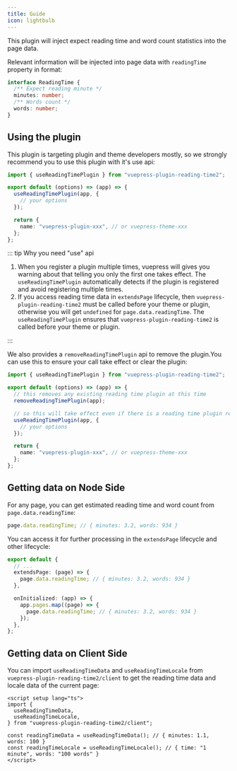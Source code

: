 ```yaml
---
title: Guide
icon: lightbulb
---
```


This plugin will inject expect reading time and word count statistics into the page data.

Relevant information will be injected into page data with `readingTime` property in format:

```ts
interface ReadingTime {
  /** Expect reading minute */
  minutes: number;
  /** Words count */
  words: number;
}
```

<!-- more -->

## Using the plugin

This plugin is targeting plugin and theme developers mostly, so we strongly recommend you to use this plugin with it's use api:

```ts title="your plugin or theme entry"
import { useReadingTimePlugin } from "vuepress-plugin-reading-time2";

export default (options) => (app) => {
  useReadingTimePlugin(app, {
    // your options
  });

  return {
    name: "vuepress-plugin-xxx", // or vuepress-theme-xxx
  };
};
```

::: tip Why you need "use" api

1. When you register a plugin multiple times, vuepress will gives you warning about that telling you only the first one takes effect. The `useReadingTimePlugin` automatically detects if the plugin is registered and avoid registering multiple times.
1. If you access reading time data in `extendsPage` lifecycle, then `vuepress-plugin-reading-time2` must be called before your theme or plugin, otherwise you will get `undefined` for `page.data.readingTime`. The `useReadingTimePlugin` ensures that `vuepress-plugin-reading-time2` is called before your theme or plugin.

:::

We also provides a `removeReadingTimePlugin` api to remove the plugin.You can use this to ensure your call take effect or clear the plugin:

```ts title="your plugin or theme entry"
import { useReadingTimePlugin } from "vuepress-plugin-reading-time2";

export default (options) => (app) => {
  // this removes any existing reading time plugin at this time
  removeReadingTimePlugin(app);

  // so this will take effect even if there is a reading time plugin registered before
  useReadingTimePlugin(app, {
    // your options
  });

  return {
    name: "vuepress-plugin-xxx", // or vuepress-theme-xxx
  };
};
```

## Getting data on Node Side

For any page, you can get estimated reading time and word count from `page.data.readingTime`:

```ts
page.data.readingTime; // { minutes: 3.2, words: 934 }
```

You can access it for further processing in the `extendsPage` lifecycle and other lifecycle:

```ts
export default {
  // ...
  extendsPage: (page) => {
    page.data.readingTime; // { minutes: 3.2, words: 934 }
  },

  onInitialized: (app) => {
    app.pages.map((page) => {
      page.data.readingTime; // { minutes: 3.2, words: 934 }
    });
  },
};
```

## Getting data on Client Side

You can import `useReadingTimeData` and `useReadingTimeLocale` from `vuepress-plugin-reading-time2/client` to get the reading time data and locale data of the current page:

```vue
<script setup lang="ts">
import {
  useReadingTimeData,
  useReadingTimeLocale,
} from "vuepress-plugin-reading-time2/client";

const readingTimeData = useReadingTimeData(); // { minutes: 1.1, words: 100 }
const readingTimeLocale = useReadingTimeLocale(); // { time: "1 minute", words: "100 words" }
</script>
```
